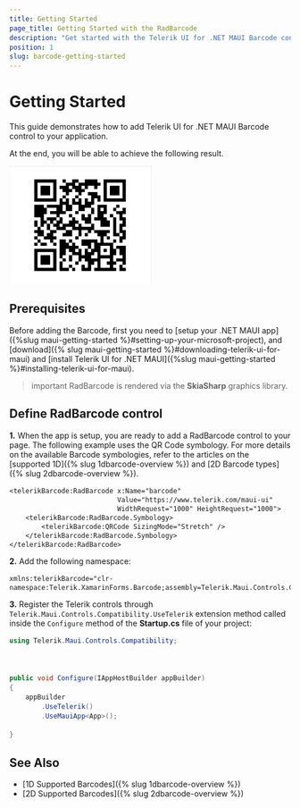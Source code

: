 ```yaml
---
title: Getting Started
page_title: Getting Started with the RadBarcode
description: "Get started with the Telerik UI for .NET MAUI Barcode control."
position: 1
slug: barcode-getting-started
---
```


# Getting Started

This guide demonstrates how to add Telerik UI for .NET MAUI Barcode control to your application.

At the end, you will be able to achieve the following result.

![Getting Started Example](images/barcode_getting_started.png)

## Prerequisites

Before adding the Barcode, first you need to [setup your .NET MAUI app]({%slug maui-getting-started %}#setting-up-your-microsoft-project), and [download]({% slug maui-getting-started %}#downloading-telerik-ui-for-maui) and [install Telerik UI for .NET MAUI]({%slug maui-getting-started %}#installing-telerik-ui-for-maui).

>important RadBarcode is rendered via the **SkiaSharp** graphics library.

## Define RadBarcode control

**1.** When the app is setup, you are ready to add a RadBarcode control to your page. The following example uses the QR Code symbology. For more details on the available Barcode symbologies, refer to the articles on the [supported 1D]({% slug 1dbarcode-overview %}) and [2D Barcode types]({% slug 2dbarcode-overview %}).

```XAML
<telerikBarcode:RadBarcode x:Name="barcode" 
	                       Value="https://www.telerik.com/maui-ui"                               
	                       WidthRequest="1000" HeightRequest="1000">
    <telerikBarcode:RadBarcode.Symbology>
        <telerikBarcode:QRCode SizingMode="Stretch" />
    </telerikBarcode:RadBarcode.Symbology>
</telerikBarcode:RadBarcode>
```

**2.** Add the following namespace:

```XAML
xmlns:telerikBarcode="clr-namespace:Telerik.XamarinForms.Barcode;assembly=Telerik.Maui.Controls.Compatibility"
```

**3.** Register the Telerik controls through `Telerik.Maui.Controls.Compatibility.UseTelerik` extension method called inside the `Configure` method of the **Startup.cs** file of your project:

```C#
using Telerik.Maui.Controls.Compatibility;

 

public void Configure(IAppHostBuilder appBuilder)
{
    appBuilder        
        .UseTelerik()
        .UseMauiApp<App>();
        
}              
```

## See Also

- [1D Supported Barcodes]({% slug 1dbarcode-overview %})
- [2D Supported Barcodes]({% slug 2dbarcode-overview %})
